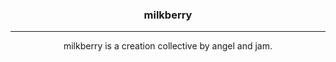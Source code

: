 <h3 align="center">milkberry</h3>

<hr>

<p align="center">
  milkberry is a creation collective by angel and jam.
</p>